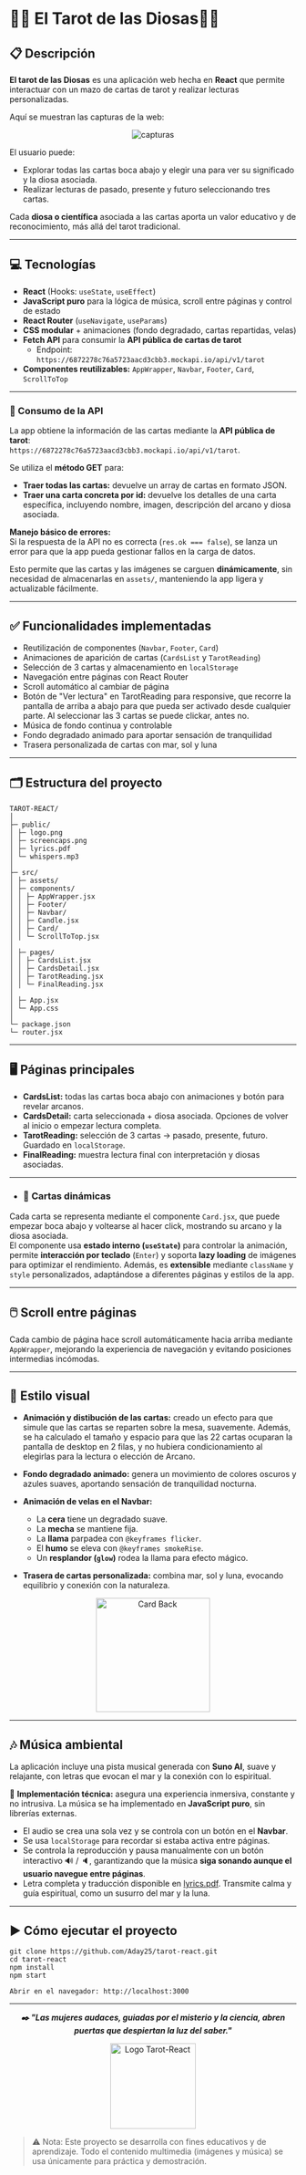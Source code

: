 # 🌊🌞 El Tarot de las Diosas🌛🌟

## 📋 Descripción

**El tarot de las Diosas** es una aplicación web hecha en **React** que permite interactuar con un mazo de cartas de tarot y realizar lecturas personalizadas.  

Aquí se muestran las capturas de la web:
<p align="center">
  <img src="public/screencaps.png" alt="capturas"/>
</p>


El usuario puede:  
- Explorar todas las cartas boca abajo y elegir una para ver su significado y la diosa asociada.  
- Realizar lecturas de pasado, presente y futuro seleccionando tres cartas.  

Cada **diosa o científica** asociada a las cartas aporta un valor educativo y de reconocimiento, más allá del tarot tradicional.  

---

## 💻 Tecnologías
- **React** (Hooks: `useState`, `useEffect`)  
- **JavaScript puro** para la lógica de música, scroll entre páginas y control de estado  
- **React Router** (`useNavigate`, `useParams`)  
- **CSS modular** + animaciones (fondo degradado, cartas repartidas, velas)  
- **Fetch API** para consumir la **API pública de cartas de tarot**  
  - Endpoint: `https://6872278c76a5723aacd3cbb3.mockapi.io/api/v1/tarot`  
- **Componentes reutilizables:** `AppWrapper`, `Navbar`, `Footer`, `Card`, `ScrollToTop`  

---

### 📡 Consumo de la API
La app obtiene la información de las cartas mediante la **API pública de tarot**:  
`https://6872278c76a5723aacd3cbb3.mockapi.io/api/v1/tarot`.

Se utiliza el **método GET** para:  
- **Traer todas las cartas:** devuelve un array de cartas en formato JSON.  
- **Traer una carta concreta por id:** devuelve los detalles de una carta específica, incluyendo nombre, imagen, descripción del arcano y diosa asociada.  

**Manejo básico de errores:**  
Si la respuesta de la API no es correcta (`res.ok === false`), se lanza un error para que la app pueda gestionar fallos en la carga de datos.  

Esto permite que las cartas y las imágenes se carguen **dinámicamente**, sin necesidad de almacenarlas en `assets/`, manteniendo la app ligera y actualizable fácilmente.

---

## ✅ Funcionalidades implementadas 
- Reutilización de componentes (`Navbar`, `Footer`, `Card`)  
- Animaciones de aparición de cartas (`CardsList` y `TarotReading`)  
- Selección de 3 cartas y almacenamiento en `localStorage`  
- Navegación entre páginas con React Router  
- Scroll automático al cambiar de página
- Botón de "Ver lectura" en TarotReading para responsive, que recorre la pantalla de arriba a abajo para que pueda ser activado desde cualquier parte. Al seleccionar las 3 cartas se puede clickar, antes no.
- Música de fondo continua y controlable  
- Fondo degradado animado para aportar sensación de tranquilidad  
- Trasera personalizada de cartas con mar, sol y luna  
---


## 🗂️ Estructura del proyecto

```
TAROT-REACT/
│
├─ public/
│ ├─ logo.png
│ ├─ screencaps.png
│ ├─ lyrics.pdf
│ └─ whispers.mp3
│
├─ src/
│ ├─ assets/
│ ├─ components/
│ │ ├─ AppWrapper.jsx
│ │ ├─ Footer/
│ │ ├─ Navbar/
│ │ ├─ Candle.jsx
│ │ ├─ Card/
│ │ └─ ScrollToTop.jsx
│
│ ├─ pages/
│ │ ├─ CardsList.jsx
│ │ ├─ CardsDetail.jsx
│ │ ├─ TarotReading.jsx
│ │ └─ FinalReading.jsx
│
│ ├─ App.jsx
│ └─ App.css
│
└─ package.json
└─ router.jsx
```
---

## 🖥️ Páginas principales
- **CardsList:** todas las cartas boca abajo con animaciones y botón para revelar arcanos.  
- **CardsDetail:** carta seleccionada + diosa asociada. Opciones de volver al inicio o empezar lectura completa.  
- **TarotReading:** selección de 3 cartas → pasado, presente, futuro. Guardado en `localStorage`.  
- **FinalReading:** muestra lectura final con interpretación y diosas asociadas.

---

- ### 💠 Cartas dinámicas
Cada carta se representa mediante el componente `Card.jsx`, que puede empezar boca abajo y voltearse al hacer click, mostrando su arcano y la diosa asociada.  
El componente usa **estado interno (`useState`)** para controlar la animación, permite **interacción por teclado** (`Enter`) y soporta **lazy loading** de imágenes para optimizar el rendimiento. Además, es **extensible** mediante `className` y `style` personalizados, adaptándose a diferentes páginas y estilos de la app.  

---

## 🖱️ Scroll entre páginas
Cada cambio de página hace scroll automáticamente hacia arriba mediante `AppWrapper`, mejorando la experiencia de navegación y evitando posiciones intermedias incómodas. 

---

## 🎨 Estilo visual

- **Animación y distibución de las cartas:** creado un efecto para que simule que las cartas se reparten sobre la mesa, suavemente. Además, se ha calculado el tamaño y espacio para que las 22 cartas ocuparan la pantalla de desktop en 2 filas, y no hubiera condicionamiento al elegirlas para la lectura o elección de Arcano.

- **Fondo degradado animado:** genera un movimiento de colores oscuros y azules suaves, aportando sensación de tranquilidad nocturna.
  
- **Animación de velas en el Navbar:**  
  - La **cera** tiene un degradado suave.  
  - La **mecha** se mantiene fija.  
  - La **llama** parpadea con `@keyframes flicker`.  
  - El **humo** se eleva con `@keyframes smokeRise`.  
  - Un **resplandor (`glow`)** rodea la llama para efecto mágico.  

- **Trasera de cartas personalizada:** combina mar, sol y luna, evocando equilibrio y conexión con la naturaleza.  

<p align="center">
  <img src="public/card-back.png" alt="Card Back" width="200px"/>
</p>  

--- 


## 🎶 Música ambiental 
La aplicación incluye una pista musical generada con **Suno AI**, suave y relajante, con letras que evocan el mar y la conexión con lo espiritual.   

🔹 **Implementación técnica:** asegura una experiencia inmersiva, constante y no intrusiva. 
La música se ha implementado en **JavaScript puro**, sin librerías externas.  
- El audio se crea una sola vez y se controla con un botón en el **Navbar**.  
- Se usa `localStorage` para recordar si estaba activa entre páginas.  
- Se controla la reproducción y pausa manualmente con un botón interactivo 🔊 / 🔈, garantizando que la música **siga sonando aunque el usuario navegue entre páginas**.
- Letra completa y traducción disponible en [lyrics.pdf](public/lyrics.pdf). Transmite calma y guía espiritual, como un susurro del mar y la luna. 

---

## ▶️ Cómo ejecutar el proyecto
```
git clone https://github.com/Aday25/tarot-react.git
cd tarot-react
npm install
npm start

Abrir en el navegador: http://localhost:3000
```
---
<p align="center">
  <strong><em>✒️​ "Las mujeres audaces, guiadas por el misterio y la ciencia, abren puertas que despiertan la luz del saber."</em></strong>
</p>

<p align="center"> <img src="public/logo.png" alt="Logo Tarot-React" width="150px"/> </p>


> ⚠️ Nota: Este proyecto se desarrolla con fines educativos y de aprendizaje. Todo el contenido multimedia (imágenes y música) se usa únicamente para práctica y demostración.

